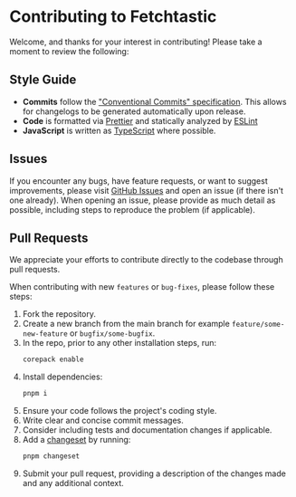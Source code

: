 # Contributing to Fetchtastic

Welcome, and thanks for your interest in contributing! Please take a moment to review the following:

## Style Guide

- **Commits** follow the
  ["Conventional Commits" specification](https://www.conventionalcommits.org/en/v1.0.0/). This
  allows for changelogs to be generated automatically upon release.
- **Code** is formatted via [Prettier](https://prettier.io/) and statically analyzed by
  [ESLint](https://eslint.org/)
- **JavaScript** is written as [TypeScript](https://www.typescriptlang.org/) where possible.

## Issues

If you encounter any bugs, have feature requests, or want to suggest improvements, please visit
[GitHub Issues](https://github.com/fveracoechea/fetchtastic/issues) and open an issue (if there
isn't one already). When opening an issue, please provide as much detail as possible, including
steps to reproduce the problem (if applicable).

## Pull Requests

We appreciate your efforts to contribute directly to the codebase through pull requests.

When contributing with new `features` or `bug-fixes`, please follow these steps:

1. Fork the repository.
2. Create a new branch from the main branch for example `feature/some-new-feature` or
   `bugfix/some-bugfix`.
3. In the repo, prior to any other installation steps, run:
   ```sh
   corepack enable
   ```
4. Install dependencies:
   ```sh
   pnpm i
   ```
5. Ensure your code follows the project's coding style.
6. Write clear and concise commit messages.
7. Consider including tests and documentation changes if applicable.
8. Add a [changeset](https://www.npmjs.com/package/@changesets/cli) by running:
   ```sh
   pnpm changeset
   ```
9. Submit your pull request, providing a description of the changes made and any additional context.
